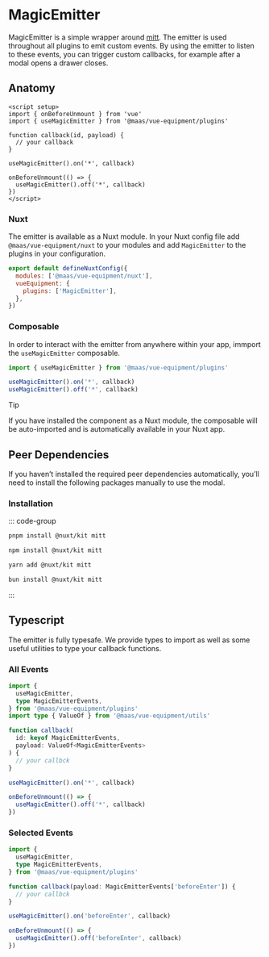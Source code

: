 # MagicEmitter

MagicEmitter is a simple wrapper around [mitt](https://github.com/developit/mitt). The emitter is used throughout all plugins to emit custom events. By using the emitter to listen to these events, you can trigger custom callbacks, for example after a modal opens a drawer closes.

<!--@include: @/apps/docs/src/content/snippets/overview.md-->

## Anatomy

```vue
<script setup>
import { onBeforeUnmount } from 'vue'
import { useMagicEmitter } from '@maas/vue-equipment/plugins'

function callback(id, payload) {
  // your callback
}

useMagicEmitter().on('*', callback)

onBeforeUnmount(() => {
  useMagicEmitter().off('*', callback)
})
</script>
```

<!--@include: @/apps/docs/src/content/snippets/installation.md-->

### Nuxt

The emitter is available as a Nuxt module. In your Nuxt config file add `@maas/vue-equipment/nuxt` to your modules and add `MagicEmitter` to the plugins in your configuration.

```js
export default defineNuxtConfig({
  modules: ['@maas/vue-equipment/nuxt'],
  vueEquipment: {
    plugins: ['MagicEmitter'],
  },
})
```

### Composable

In order to interact with the emitter from anywhere within your app, immport the `useMagicEmitter` composable.

```js
import { useMagicEmitter } from '@maas/vue-equipment/plugins'

useMagicEmitter().on('*', callback)
useMagicEmitter().off('*', callback)
```

> [!TIP]
> If you have installed the component as a Nuxt module, the composable will be auto-imported and is automatically available in your Nuxt app.

## Peer Dependencies

If you haven’t installed the required peer dependencies automatically, you’ll need to install the following packages manually to use the modal.

<ProseTable
  :columns="[
    { label: 'Package'},
  ]"
  :rows="[
    {
      items: [
        {
          label: '[@nuxt/kit](https://www.npmjs.com/package/@nuxt/kit)'
        }
      ]
    },
    {
      items: [
        {
          label: '[mitt](https://www.npmjs.com/package/mitt)'
        }
      ]
    }
  ]"
/>

### Installation

::: code-group

```sh [pnpm]
pnpm install @nuxt/kit mitt
```

```sh [npm]
npm install @nuxt/kit mitt
```

```sh [yarn]
yarn add @nuxt/kit mitt
```

```sh [bun]
bun install @nuxt/kit mitt
```

:::

## Typescript

The emitter is fully typesafe. We provide types to import as well as some useful utilities to type your callback functions.

### All Events

```ts
import {
  useMagicEmitter,
  type MagicEmitterEvents,
} from '@maas/vue-equipment/plugins'
import type { ValueOf } from '@maas/vue-equipment/utils'

function callback(
  id: keyof MagicEmitterEvents,
  payload: ValueOf<MagicEmitterEvents>
) {
  // your callbck
}

useMagicEmitter().on('*', callback)

onBeforeUnmount(() => {
  useMagicEmitter().off('*', callback)
})
```

### Selected Events

```ts
import {
  useMagicEmitter,
  type MagicEmitterEvents,
} from '@maas/vue-equipment/plugins'

function callback(payload: MagicEmitterEvents['beforeEnter']) {
  // your callbck
}

useMagicEmitter().on('beforeEnter', callback)

onBeforeUnmount(() => {
  useMagicEmitter().off('beforeEnter', callback)
})
```
